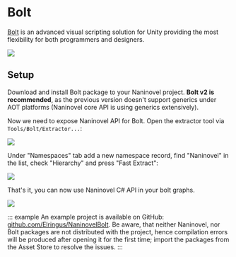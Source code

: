 ﻿# Bolt

[Bolt](https://assetstore.unity.com/packages/tools/visual-scripting/bolt-87491) is an advanced visual scripting solution for Unity providing the most flexibility for both programmers and designers. 

![](https://i.gyazo.com/ab7c9d92b32810b030aba24b4bd95405.jpg)

## Setup

Download and install Bolt package to your Naninovel project. **Bolt v2 is recommended**, as the previous version doesn't support generics under AOT platforms (Naninovel core API is using generics extensively).

Now we need to expose Naninovel API for Bolt. Open the extractor tool via `Tools/Bolt/Extractor...`:

![](https://i.gyazo.com/bcd6cf253b77b20f12b7557f41d2a0ae.png)

Under "Namespaces" tab add a new namespace record, find "Naninovel" in the list, check "Hierarchy" and press "Fast Extract":

![](https://i.gyazo.com/0a0460e46aa57fde767b037d6d3af70e.png)

That's it, you can now use Naninovel C# API in your bolt graphs.

![](https://i.gyazo.com/080106d574ea894f62ea79b7dd904ab2.png)

::: example
An example project is available on GitHub: [github.com/Elringus/NaninovelBolt](https://github.com/Elringus/NaninovelBolt). Be aware, that neither Naninovel, nor Bolt packages are not distributed with the project, hence compilation errors will be produced after opening it for the first time; import the packages from the Asset Store to resolve the issues.
:::